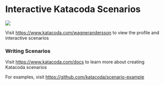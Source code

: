 # Interactive Katacoda Scenarios

[![](http://shields.katacoda.com/katacoda/wagnerandersson/count.svg)](https://www.katacoda.com/wagnerandersson "Get your profile on Katacoda.com")

Visit https://www.katacoda.com/wagnerandersson to view the profile and interactive scenarios

### Writing Scenarios
Visit https://www.katacoda.com/docs to learn more about creating Katacoda scenarios

For examples, visit https://github.com/katacoda/scenario-example
